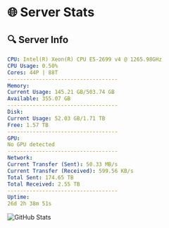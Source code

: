 # 🌐 Server Stats
## 🔍 Server Info
```yaml
CPU: Intel(R) Xeon(R) CPU E5-2699 v4 @ 1265.98GHz
CPU Usage: 0.50%
Cores: 44P | 88T
-----------------------------------
Memory:
Current Usage: 145.21 GB/503.74 GB
Available: 355.07 GB
-----------------------------------
Disk:
Current Usage: 52.03 GB/1.71 TB
Free: 1.57 TB
-----------------------------------
GPU:
No GPU detected
-----------------------------------
Network:
Current Transfer (Sent): 50.33 MB/s
Current Transfer (Received): 599.56 KB/s
Total Sent: 174.65 TB
Total Received: 2.55 TB
-----------------------------------
Uptime:
26d 2h 38m 51s
```
![GitHub Stats](https://img.shields.io/badge/Updated-2025-03-06_01:22:09-blue)
